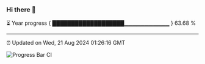 ### Hi there 👋

⏳ Year progress { ███████████████████▁▁▁▁▁▁▁▁▁▁▁ } 63.68 %

---

⏰ Updated on Wed, 21 Aug 2024 01:26:16 GMT

![Progress Bar CI](https://github.com/ZhaoGui/ZhaoGui/workflows/Progress%20Bar%20CI/badge.svg)
